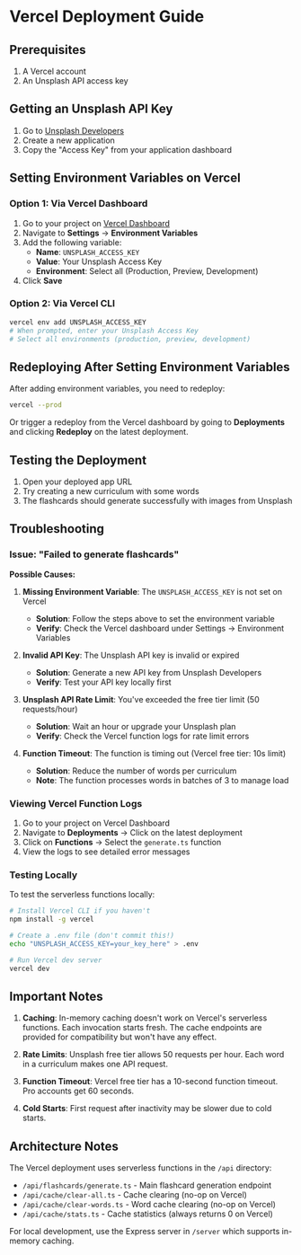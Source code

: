 # Vercel Deployment Guide

## Prerequisites

1. A Vercel account
2. An Unsplash API access key

## Getting an Unsplash API Key

1. Go to [Unsplash Developers](https://unsplash.com/developers)
2. Create a new application
3. Copy the "Access Key" from your application dashboard

## Setting Environment Variables on Vercel

### Option 1: Via Vercel Dashboard

1. Go to your project on [Vercel Dashboard](https://vercel.com/dashboard)
2. Navigate to **Settings** → **Environment Variables**
3. Add the following variable:
   - **Name**: `UNSPLASH_ACCESS_KEY`
   - **Value**: Your Unsplash Access Key
   - **Environment**: Select all (Production, Preview, Development)
4. Click **Save**

### Option 2: Via Vercel CLI

```bash
vercel env add UNSPLASH_ACCESS_KEY
# When prompted, enter your Unsplash Access Key
# Select all environments (production, preview, development)
```

## Redeploying After Setting Environment Variables

After adding environment variables, you need to redeploy:

```bash
vercel --prod
```

Or trigger a redeploy from the Vercel dashboard by going to **Deployments** and clicking **Redeploy** on the latest deployment.

## Testing the Deployment

1. Open your deployed app URL
2. Try creating a new curriculum with some words
3. The flashcards should generate successfully with images from Unsplash

## Troubleshooting

### Issue: "Failed to generate flashcards"

**Possible Causes:**
1. **Missing Environment Variable**: The `UNSPLASH_ACCESS_KEY` is not set on Vercel
   - **Solution**: Follow the steps above to set the environment variable
   - **Verify**: Check the Vercel dashboard under Settings → Environment Variables

2. **Invalid API Key**: The Unsplash API key is invalid or expired
   - **Solution**: Generate a new API key from Unsplash Developers
   - **Verify**: Test your API key locally first

3. **Unsplash API Rate Limit**: You've exceeded the free tier limit (50 requests/hour)
   - **Solution**: Wait an hour or upgrade your Unsplash plan
   - **Verify**: Check the Vercel function logs for rate limit errors

4. **Function Timeout**: The function is timing out (Vercel free tier: 10s limit)
   - **Solution**: Reduce the number of words per curriculum
   - **Note**: The function processes words in batches of 3 to manage load

### Viewing Vercel Function Logs

1. Go to your project on Vercel Dashboard
2. Navigate to **Deployments** → Click on the latest deployment
3. Click on **Functions** → Select the `generate.ts` function
4. View the logs to see detailed error messages

### Testing Locally

To test the serverless functions locally:

```bash
# Install Vercel CLI if you haven't
npm install -g vercel

# Create a .env file (don't commit this!)
echo "UNSPLASH_ACCESS_KEY=your_key_here" > .env

# Run Vercel dev server
vercel dev
```

## Important Notes

1. **Caching**: In-memory caching doesn't work on Vercel's serverless functions. Each invocation starts fresh. The cache endpoints are provided for compatibility but won't have any effect.

2. **Rate Limits**: Unsplash free tier allows 50 requests per hour. Each word in a curriculum makes one API request.

3. **Function Timeout**: Vercel free tier has a 10-second function timeout. Pro accounts get 60 seconds.

4. **Cold Starts**: First request after inactivity may be slower due to cold starts.

## Architecture Notes

The Vercel deployment uses serverless functions in the `/api` directory:
- `/api/flashcards/generate.ts` - Main flashcard generation endpoint
- `/api/cache/clear-all.ts` - Cache clearing (no-op on Vercel)
- `/api/cache/clear-words.ts` - Word cache clearing (no-op on Vercel)
- `/api/cache/stats.ts` - Cache statistics (always returns 0 on Vercel)

For local development, use the Express server in `/server` which supports in-memory caching.

